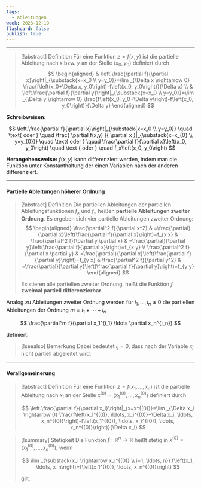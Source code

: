 ```yaml
---
tags:
  - ableitungen
week: 2023-12-19
flashcard: false
publish: true
---
```

***

> [!abstract] Definition 
> Für eine Funktion $z=f(x, y)$ ist die partielle Ableitung nach $x$ bzw. $y$ an der Stelle $\left(x_0, y_0\right)$ definiert durch
> $$
\begin{aligned}
& \left.\frac{\partial f}{\partial x}\right|_{\substack{x=x_0 \\
y=y_0}}=\lim _{\Delta x \rightarrow 0} \frac{f\left(x_0+\Delta x, y_0\right)-f\left(x_0, y_0\right)}{\Delta x} \\
& \left.\frac{\partial f}{\partial y}\right|_{\substack{x=x_0 \\
y=y_0}}=\lim _{\Delta y \rightarrow 0} \frac{f\left(x_0, y_0+\Delta y\right)-f\left(x_0, y_0\right)}{\Delta y}
\end{aligned}
$$

**Schreibweisen:**

$$
\left.\frac{\partial f}{\partial x}\right|_{\substack{x=x_0 \\
y=y_0}} \quad \text{ oder } \quad \frac{ \partial f(x,y) }{ \partial x }|_{\substack{x=x_{0} \\ y=y_{0}}} \quad \text{ oder } \quad \frac{\partial f}{\partial x}\left(x_0, y_0\right) \quad \text { oder } \quad f_x\left(x_0, y_0\right)
$$

**Herangehensweise:**
$f(x,y)$ kann differenziert werden, indem man die Funktion unter Konstanthaltung der einen Variablen nach der anderen differenziert.

***
#### Partielle Ableitungen höherer Ordnung

> [!abstract] Definition 
> Die partiellen Ableitungen der partiellen Ableitungsfunktionen $f_x$ und $f_y$ heißen **partielle Ableitungen zweiter Ordnung**. Es ergeben sich vier partielle Ableitungen zweiter Ordnung:
> $$
> \begin{aligned}
> \frac{\partial^2 f}{\partial x^2} & =\frac{\partial}{\partial x}\left(\frac{\partial f}{\partial x}\right)=f_{x x} & \frac{\partial^2 f}{\partial y \partial x} & =\frac{\partial}{\partial y}\left(\frac{\partial f}{\partial x}\right)=f_{x y} \\
> \frac{\partial^2 f}{\partial x \partial y} & =\frac{\partial}{\partial x}\left(\frac{\partial f}{\partial y}\right)=f_{y x} & \frac{\partial^2 f}{\partial y^2} & =\frac{\partial}{\partial y}\left(\frac{\partial f}{\partial y}\right)=f_{y y}
> \end{aligned}
> $$
> 
> Existieren alle partiellen zweiter Ordnung, heißt die Funktion $f$ **zweimal partiell differenzierbar**.

Analog zu Ableitungen zweiter Ordnung werden für $i_1, \ldots, i_n \geq 0$ die partiellen Ableitungen der Ordnung $m=i_1+\cdots+i_n$

$$
\frac{\partial^m f}{\partial x_1^{i_1} \ldots \partial x_n^{i_n}}
$$

definiert.

> [!seealso] Bemerkung 
> Dabei bedeutet $i_{j} = 0$, dass nach der Variable $x_{j}$ nicht partiell abgeleitet wird.

***
#### Verallgemeinerung

> [!abstract] Definition 
> Für eine Funktion $z=f\left(x_1, \ldots, x_n\right)$ ist die partielle Ableitung nach $x_i$ an der Stelle $x^{(0)}=\left(x_1^{(0)}, \ldots, x_n^{(0)}\right)$ definiert durch
> 
> $$
> \left.\frac{\partial f}{\partial x_i}\right|_{x=x^{(0)}}=\lim _{\Delta x_i \rightarrow 0} \frac{f\left(x_1^{(0)}, \ldots, x_i^{(0)}+\Delta x_i, \ldots, x_n^{(0)}\right)-f\left(x_1^{(0)}, \ldots, x_i^{(0)}, \ldots, x_n^{(0)}\right)}{\Delta x_i}
> $$

> [!summary] Stetigkeit
> Die Funktion $f: \mathbb{R}^n \rightarrow \mathbb{R}$ heißt stetig in $x^{(0)}=\left(x_1^{(0)}, \ldots, x_n^{(0)}\right)$, wenn
> 
> $$
> \lim _{\substack{x_i \rightarrow x_i^{(0)} \\ i=1, \ldots, n}} f\left(x_1, \ldots, x_n\right)=f\left(x_1^{(0)}, \ldots, x_n^{(0)}\right)
> $$
> 
> gilt.

